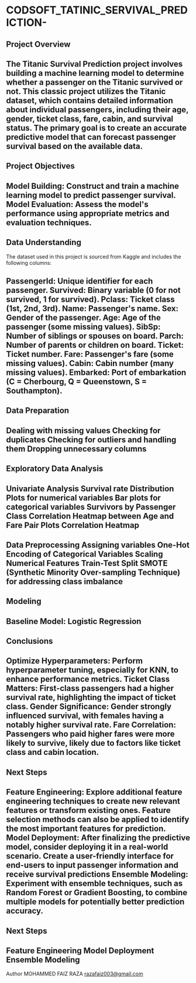 # CODSOFT_TATINIC_SERVIVAL_PREDICTION-
Project Overview
-----------------------------------------------------------------------------------------------------------------------------------------
The Titanic Survival Prediction project involves building a machine learning model to determine whether a passenger on the Titanic survived or not. This classic project utilizes the Titanic dataset, which contains detailed information about individual passengers, including their age, gender, ticket class, fare, cabin, and survival status. The primary goal is to create an accurate predictive model that can forecast passenger survival based on the available data.
-----------------------------------------------------------------------------------------------------------------------------------------
Project Objectives
-----------------------------------------------------------------------------------------------------------------------------------------
Model Building: Construct and train a machine learning model to predict passenger survival.
Model Evaluation: Assess the model's performance using appropriate metrics and evaluation techniques.
-----------------------------------------------------------------------------------------------------------------------------------------
Data Understanding
-----------------------------------------------------------------------------------------------------------------------------------------
The dataset used in this project is sourced from Kaggle and includes the following columns:

PassengerId: Unique identifier for each passenger.
Survived: Binary variable (0 for not survived, 1 for survived).
Pclass: Ticket class (1st, 2nd, 3rd).
Name: Passenger's name.
Sex: Gender of the passenger.
Age: Age of the passenger (some missing values).
SibSp: Number of siblings or spouses on board.
Parch: Number of parents or children on board.
Ticket: Ticket number.
Fare: Passenger's fare (some missing values).
Cabin: Cabin number (many missing values).
Embarked: Port of embarkation (C = Cherbourg, Q = Queenstown, S = Southampton).
-----------------------------------------------------------------------------------------------------------------------------------------
Data Preparation
-----------------------------------------------------------------------------------------------------------------------------------------
Dealing with missing values
Checking for duplicates
Checking for outliers and handling them
Dropping unnecessary columns
-----------------------------------------------------------------------------------------------------------------------------------------
Exploratory Data Analysis
-----------------------------------------------------------------------------------------------------------------------------------------
Univariate Analysis
Survival rate
Distribution Plots for numerical variables
Bar plots for categorical variables
Survivors by Passenger Class
Correlation Heatmap between Age and Fare
Pair Plots
Correlation Heatmap
-----------------------------------------------------------------------------------------------------------------------------------------
Data Preprocessing
Assigning variables
One-Hot Encoding of Categorical Variables
Scaling Numerical Features
Train-Test Split
SMOTE (Synthetic Minority Over-sampling Technique) for addressing class imbalance
-----------------------------------------------------------------------------------------------------------------------------------------
Modeling
-----------------------------------------------------------------------------------------------------------------------------------------
Baseline Model: Logistic Regression
-----------------------------------------------------------------------------------------------------------------------------------------
Conclusions
-----------------------------------------------------------------------------------------------------------------------------------------
Optimize Hyperparameters: Perform hyperparameter tuning, especially for KNN, to enhance performance metrics.
Ticket Class Matters: First-class passengers had a higher survival rate, highlighting the impact of ticket class.
Gender Significance: Gender strongly influenced survival, with females having a notably higher survival rate.
Fare Correlation: Passengers who paid higher fares were more likely to survive, likely due to factors like ticket class and cabin location.
-----------------------------------------------------------------------------------------------------------------------------------------
Next Steps
-----------------------------------------------------------------------------------------------------------------------------------------
Feature Engineering: Explore additional feature engineering techniques to create new relevant features or transform existing ones. Feature selection methods can also be applied to identify the most important features for prediction.
Model Deployment: After finalizing the predictive model, consider deploying it in a real-world scenario. Create a user-friendly interface for end-users to input passenger information and receive survival predictions
Ensemble Modeling: Experiment with ensemble techniques, such as Random Forest or Gradient Boosting, to combine multiple models for potentially better prediction accuracy.
-----------------------------------------------------------------------------------------------------------------------------------------
Next Steps
-----------------------------------------------------------------------------------------------------------------------------------------
Feature Engineering
Model Deployment
Ensemble Modeling
-----------------------------------------------------------------------------------------------------------------------------------------
Author
MOHAMMED FAIZ RAZA
razafaiz003@gmail.com
